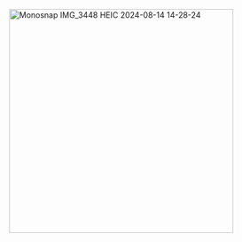 <img width="404" alt="Monosnap IMG_3448 HEIC 2024-08-14 14-28-24" src="https://github.com/user-attachments/assets/f0ec6776-17ac-495d-8376-253e406c11e1">
